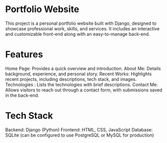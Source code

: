 # Portfolio Website
This project is a personal portfolio website built with Django, designed to showcase professional work, skills, and services. It includes an interactive and customizable front-end along with an easy-to-manage back-end.

# Features
Home Page: Provides a quick overview and introduction.
About Me: Details background, experience, and personal story.
Recent Works: Highlights recent projects, including descriptions, tech stack, and images.
Technologies : Lists the technologies with brief descriptions.
Contact Me: Allows visitors to reach out through a contact form, with submissions saved in the back-end.

# Tech Stack
Backend: Django (Python)
Frontend: HTML, CSS, JavaScript
Database: SQLite (can be configured to use PostgreSQL or MySQL for production)

